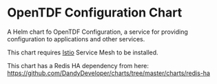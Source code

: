 # OpenTDF Configuration Chart

A Helm chart fo OpenTDF Configuration, a service for providing configuration to applications and other services.

This chart requires [Istio](https://istio.io) Service Mesh to be installed.

This chart has a Redis HA dependency from here: https://github.com/DandyDeveloper/charts/tree/master/charts/redis-ha
